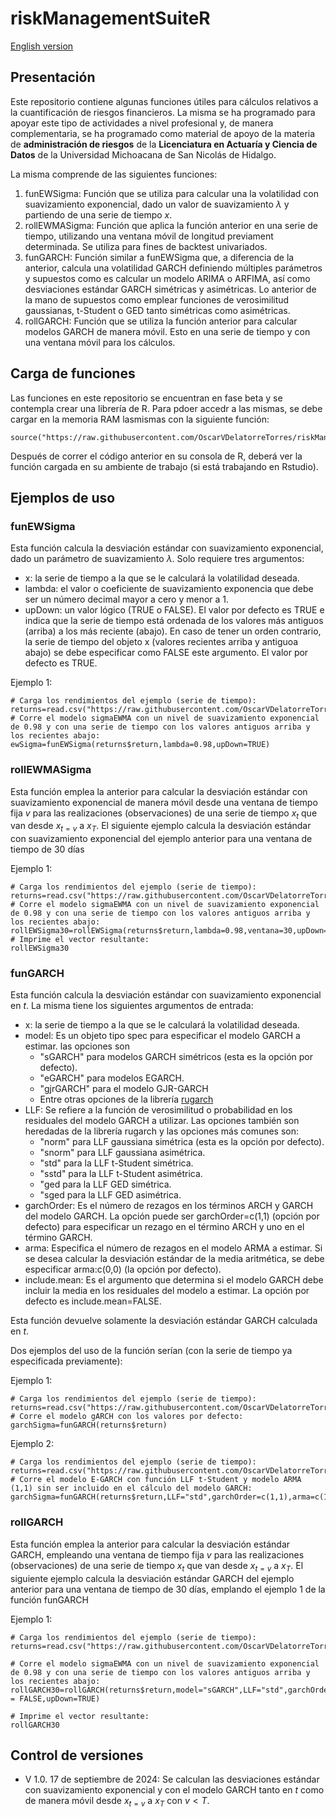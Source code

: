 # riskManagementSuiteR
[English version](/readMeEnglish.md)

## Presentación

Este repositorio contiene algunas funciones útiles para cálculos relativos a la cuantificación de riesgos financieros. La misma se ha programado para apoyar este tipo de actividades a nivel profesional y, de manera complementaria, se ha programado como material de apoyo de la materia de **administración de riesgos** de la **Licenciatura en Actuaría y Ciencia de Datos** de la Universidad Michoacana de San Nicolás de Hidalgo.

La misma comprende de las siguientes funciones:

1. funEWSigma: Función que se utiliza para calcular una la volatilidad con suavizamiento exponencial, dado un valor de suavizamiento $\lambda$ y partiendo de una serie de tiempo $x$.
2. rollEWMASigma: Función que aplica la función anterior en una serie de tiempo, utilizando una ventana móvil de longitud previament determinada. Se utiliza para fines de backtest univariados.
3. funGARCH: Función similar a funEWSigma que, a diferencia de la anterior, calcula una volatilidad GARCH definiendo múltiples parámetros y supuestos como es calcular un modelo ARIMA o ARFIMA, así como desviaciones estándar GARCH simétricas y asimétricas. Lo anterior de la mano de supuestos como emplear funciones de verosimilitud gaussianas, t-Student o GED tanto simétricas como asimétricas.
4. rollGARCH: Función que se utiliza la función anterior para calcular modelos GARCH de manera móvil. Esto en una serie de tiempo y con una ventana móvil para los cálculos. 

## Carga de funciones

Las funciones en este repositorio se encuentran en fase beta y se contempla crear una librería de R. Para pdoer accedr a las mismas, se debe cargar en la memoria RAM lasmismas con la siguiente función:

```{r}
source("https://raw.githubusercontent.com/OscarVDelatorreTorres/riskManagementSuiteR/main/riskManagementSuiteFunctions.R")
```
Después de correr el código anterior en su consola de R, deberá ver la función cargada en su ambiente de trabajo (si está trabajando en Rstudio).

## Ejemplos de uso
### funEWSigma
Esta función calcula la desviación estándar con suavizamiento exponencial, dado un parámetro de suavizamiento $\lambda$. Solo requiere tres argumentos:

- x: la serie de tiempo a la que se le calculará la volatilidad deseada.
- lambda: el valor o coeficiente de suavizamiento exponencia que debe ser un número decimal mayor a cero y menor a 1.
- upDown: un valor lógico (TRUE o FALSE). El valor por defecto es TRUE e indica que la serie de tiempo está ordenada de los valores más antiguos (arriba) a los más reciente (abajo). En caso de tener un orden contrario, la serie de tiempo del objeto x (valores recientes arriba y antiguoa abajo) se debe especificar como FALSE este argumento. El valor por defecto es TRUE.

Ejemplo 1:
```{r}
# Carga los rendimientos del ejemplo (serie de tiempo):
returns=read.csv("https://raw.githubusercontent.com/OscarVDelatorreTorres/riskManagementSuiteR/main/returns.csv")
# Corre el modelo sigmaEWMA con un nivel de suavizamiento exponencial de 0.98 y con una serie de tiempo con los valores antiguos arriba y los recientes abajo:
ewSigma=funEWSigma(returns$return,lambda=0.98,upDown=TRUE)
```

### rollEWMASigma

Esta función emplea la anterior para calcular la desviación estándar con suavizamiento exponencial de manera móvil desde una ventana de tiempo fija $v$ para las realizaciones (observaciones) de una serie de tiempo $x_t$ que van desde $x_{t=v}$ a $x_T$. El siguiente ejemplo calcula la desviación estándar con suavizamiento exponencial del ejemplo anterior para una ventana de tiempo de 30 días

Ejemplo 1:
```{r}
# Carga los rendimientos del ejemplo (serie de tiempo):
returns=read.csv("https://raw.githubusercontent.com/OscarVDelatorreTorres/riskManagementSuiteR/main/returns.csv")
# Corre el modelo sigmaEWMA con un nivel de suavizamiento exponencial de 0.98 y con una serie de tiempo con los valores antiguos arriba y los recientes abajo:
rollEWSigma30=rollEWSigma(returns$return,lambda=0.98,ventana=30,upDown=TRUE)
# Imprime el vector resultante:
rollEWSigma30
```


### funGARCH
Esta función calcula la desviación estándar con suavizamiento exponencial en $t$. La misma tiene los siguientes argumentos de entrada:
- x: la serie de tiempo a la que se le calculará la volatilidad deseada.
- model: Es un objeto tipo spec para especificar el modelo GARCH a estimar. las opciones son
    - "sGARCH" para modelos GARCH simétricos (esta es la opción por defecto).
    - "eGARCH" para modelos EGARCH.
    - "gjrGARCH" para el modelo GJR-GARCH
    - Entre otras opciones de la librería [rugarch](https://cran.r-project.org/web/packages/rugarch/rugarch.pdf)
- LLF: Se refiere a la función de verosimilitud o probabilidad en los residuales del modelo GARCH a utilizar. Las opciones también son heredadas de la librería rugarch y las opciones más comunes son:
    - "norm" para LLF gaussiana simétrica (esta es la opción por defecto).
    - "snorm" para LLF gaussiana asimétrica.
    - "std" para la LLF t-Student simétrica.
    - "sstd" para la LLF t-Student asimétrica.
    - "ged para la LLF GED simétrica.
    - "sged para la LLF GED asimétrica.
- garchOrder: Es el número de rezagos en los términos ARCH y GARCH del modelo GARCH. La opción puede ser garchOrder=c(1,1) (opción por defecto) para especificar un rezago en el término ARCH y uno en el término GARCH.
- arma: Especifica el número de rezagos en el modelo ARMA a estimar. Si se desea calcular la desviación estándar de la media aritmética, se debe especificar arma:c(0,0) (la opción por defecto).
- include.mean: Es el argumento que determina si el modelo GARCH debe incluir la media en los residuales del modelo a estimar. La opción por defecto es include.mean=FALSE.

Esta función devuelve solamente la desviación estándar GARCH calculada en $t$.

Dos ejemplos del uso de la función serían (con la serie de tiempo ya especificada previamente):

Ejemplo 1:
```{r}
# Carga los rendimientos del ejemplo (serie de tiempo):
returns=read.csv("https://raw.githubusercontent.com/OscarVDelatorreTorres/riskManagementSuiteR/refs/heads/main/renContDiario.csv")
# Corre el modelo gARCH con los valores por defecto:
garchSigma=funGARCH(returns$return)
```

Ejemplo 2:
```{r}
# Carga los rendimientos del ejemplo (serie de tiempo):
returns=read.csv("https://raw.githubusercontent.com/OscarVDelatorreTorres/riskManagementSuiteR/refs/heads/main/renContDiario.csv")
# Corre el modelo E-GARCH con función LLF t-Student y modelo ARMA (1,1) sin ser incluido en el cálculo del modelo GARCH:
garchSigma=funGARCH(returns$return,LLF="std",garchOrder=c(1,1),arma=c(1,1),include.mean=FALSE)
```

### rollGARCH
Esta función emplea la anterior para calcular la desviación estándar GARCH, empleando una ventana de tiempo fija $v$ para las realizaciones (observaciones) de una serie de tiempo $x_t$ que van desde $x_{t=v}$ a $x_T$. El siguiente ejemplo calcula la desviación estándar GARCH del ejemplo anterior para una ventana de tiempo de 30 días, emplando el ejemplo 1 de la función funGARCH

Ejemplo 1:
```{r}
# Carga los rendimientos del ejemplo (serie de tiempo):
returns=read.csv("https://raw.githubusercontent.com/OscarVDelatorreTorres/riskManagementSuiteR/refs/heads/main/renContDiario.csv")

# Corre el modelo sigmaEWMA con un nivel de suavizamiento exponencial de 0.98 y con una serie de tiempo con los valores antiguos arriba y los recientes abajo:
rollGARCH30=rollGARCH(returns$return,model="sGARCH",LLF="std",garchOrder=c(1,1),ventana=30,arma=c(1,1),include.mean = FALSE,upDown=TRUE)

# Imprime el vector resultante:
rollGARCH30
```

## Control de versiones

- V 1.0. 17 de septiembre de 2024: Se calculan las desviaciones estándar con suavizamiento exponencial y con el modelo GARCH tanto en $t$ como de manera móvil desde $x_{t=v}$ a $x_T$ con $v<T$.
